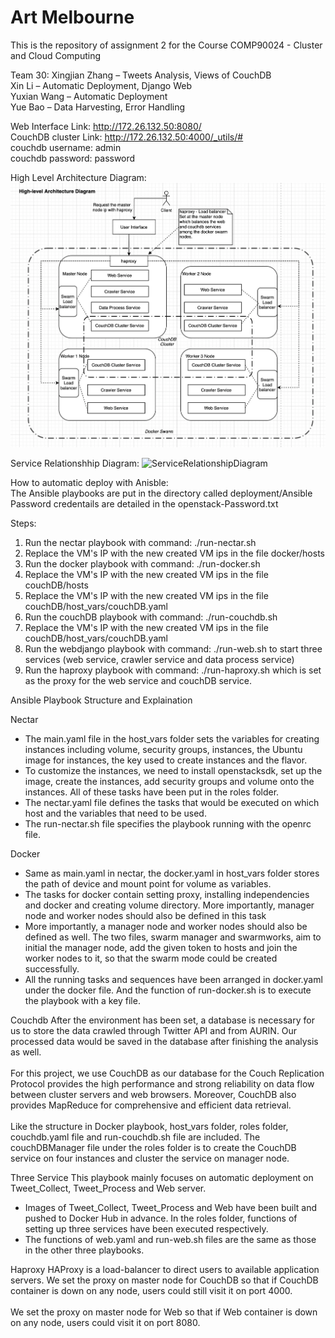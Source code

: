 # Art Melbourne 

This is the repository of assignment 2 for the Course COMP90024 - Cluster and Cloud Computing

Team 30:
Xingjian Zhang – Tweets Analysis, Views of CouchDB<br/>
Xin Li – Automatic Deployment, Django Web<br/>
Yuxian Wang – Automatic Deployment<br/>
Yue Bao – Data Harvesting, Error Handling<br/>


Web Interface Link: http://172.26.132.50:8080/<br/>
CouchDB cluster Link: http://172.26.132.50:4000/_utils/#<br/>
couchdb username: admin<br/>
couchdb password: password<br/>


High Level Architecture Diagram:
![ServiceRelationshipDiagram](https://github.com/xinl961104/City_Analytics_Cloud/raw/master/pictures/architecture_diagram.png)

Service Relationshhip Diagram:
![ServiceRelationshipDiagram](https://github.com/xinl961104/City_Analytics_Cloud/raw/master/pictures/service_relationships.png.png)


How to automatic deploy with Anisble: <br/>
The Ansible playbooks are put in the directory called deployment/Ansible<br/>
Password credentails are detailed in the openstack-Password.txt <br/>

Steps:<br/>
1. Run the nectar playbook with command: ./run-nectar.sh
2. Replace the VM's IP with the new created VM ips in the file docker/hosts 
3. Run the docker playbook with command: ./run-docker.sh
4. Replace the VM's IP with the new created VM ips in the file couchDB/hosts 
5. Replace the VM's IP with the new created VM ips in the file couchDB/host_vars/couchDB.yaml
6. Run the couchDB playbook with command: ./run-couchdb.sh
7. Replace the VM's IP with the new created VM ips in the file couchDB/host_vars/couchDB.yaml
8. Run the webdjango playbook with command: ./run-web.sh to start three services (web service, crawler service and data process service)
9. Run the haproxy playbook with command: ./run-haproxy.sh which is set as the proxy for the web service and couchDB service.

Ansible Playbook Structure and Explaination

Nectar
 - The main.yaml file in the host_vars folder sets the variables for creating instances including volume, security groups, instances, the Ubuntu image for instances, the key used to create instances and the flavor.
 - To customize the instances, we need to install openstacksdk, set up the image, create the instances, add security groups and volume onto the instances. All of these tasks have been put in the roles folder.
 - The nectar.yaml file defines the tasks that would be executed on which host and the variables that need to be used.
 - The run-nectar.sh file specifies the playbook running with the openrc file.

Docker
- Same as main.yaml in nectar, the docker.yaml in host_vars folder stores the path of device and mount point for volume as variables.
- The tasks for docker contain setting proxy, installing independencies and docker and creating volume directory. More importantly, manager node and worker nodes should also be defined in this task
- More importantly, a manager node and worker nodes should also be defined as well. The two files, swarm manager and swarmworks, aim to initial the manager node, add the given token to hosts and join the worker nodes to it, so that the swarm mode could be created successfully.
- All the running tasks and sequences have been arranged in docker.yaml under the docker file. And the function of run-docker.sh is to execute the playbook with a key file.

Couchdb
After the environment has been set, a database is necessary for us to store the data crawled through Twitter API and from AURIN. Our processed data would be saved in the database after finishing the analysis as well. <br/><br/>For this project, we use CouchDB as our database for the Couch Replication Protocol provides the high performance and strong reliability on data flow between cluster servers and web browsers. Moreover, CouchDB also provides MapReduce for comprehensive and efficient data retrieval.<br/><br/>
Like the structure in Docker playbook, host_vars folder, roles folder, couchdb.yaml file and run-couchdb.sh file are included.
The couchDBManager file under the roles folder is to create the CouchDB service on four instances and cluster the service on manager node.

Three Service
This playbook mainly focuses on automatic deployment on Tweet_Collect, Tweet_Process and Web server. 
- Images of Tweet_Collect, Tweet_Process and Web have been built and pushed to Docker Hub in advance. In the roles folder, functions of setting up three services have been executed respectively.
- The functions of web.yaml and run-web.sh files are the same as those in the other three playbooks.

Haproxy
HAProxy is a load-balancer to direct users to available application servers.
We set the proxy on master node for CouchDB so that if CouchDB container is down on any node, users could still visit it on port 4000. <br/><br/>
We set the proxy on master node for Web so that if Web container is down on any node, users could visit it on port 8080. 






